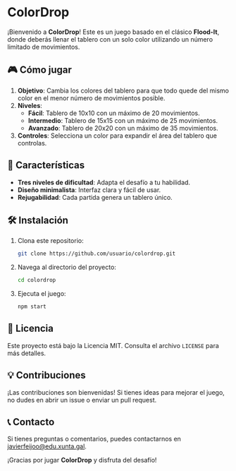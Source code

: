 # ColorDrop

¡Bienvenido a **ColorDrop**! Este es un juego basado en el clásico **Flood-It**, donde deberás llenar el tablero con un solo color utilizando un número limitado de movimientos. 

## 🎮 Cómo jugar

1. **Objetivo**: Cambia los colores del tablero para que todo quede del mismo color en el menor número de movimientos posible.
2. **Niveles**:
    - **Fácil**: Tablero de 10x10 con un máximo de 20 movimientos.
    - **Intermedio**: Tablero de 15x15 con un máximo de 25 movimientos.
    - **Avanzado**: Tablero de 20x20 con un máximo de 35 movimientos.
3. **Controles**: Selecciona un color para expandir el área del tablero que controlas.

## 🚀 Características

- **Tres niveles de dificultad**: Adapta el desafío a tu habilidad.
- **Diseño minimalista**: Interfaz clara y fácil de usar.
- **Rejugabilidad**: Cada partida genera un tablero único.

## 🛠️ Instalación

1. Clona este repositorio:
     ```bash
     git clone https://github.com/usuario/colordrop.git
     ```
2. Navega al directorio del proyecto:
     ```bash
     cd colordrop
     ```
3. Ejecuta el juego:
     ```bash
     npm start
     ```

## 📄 Licencia

Este proyecto está bajo la Licencia MIT. Consulta el archivo `LICENSE` para más detalles.

## 💡 Contribuciones

¡Las contribuciones son bienvenidas! Si tienes ideas para mejorar el juego, no dudes en abrir un issue o enviar un pull request.

## 📞 Contacto

Si tienes preguntas o comentarios, puedes contactarnos en [javierfeijoo@edu.xunta.gal](mailto:javierfeijoo@edu.xunta.gal).

¡Gracias por jugar **ColorDrop** y disfruta del desafío!
